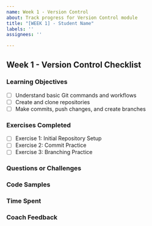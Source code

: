 ```yaml
---
name: Week 1 - Version Control
about: Track progress for Version Control module
title: "[WEEK 1] - Student Name"
labels: ''
assignees: ''

---
```


## Week 1 - Version Control Checklist

### Learning Objectives

- [ ] Understand basic Git commands and workflows
- [ ] Create and clone repositories
- [ ] Make commits, push changes, and create branches

### Exercises Completed

- [ ] Exercise 1: Initial Repository Setup
- [ ] Exercise 2: Commit Practice
- [ ] Exercise 3: Branching Practice

### Questions or Challenges
<!-- Describe any concepts you found challenging or questions you have -->

### Code Samples
<!-- Share links to your GitHub repositories or code snippets -->

### Time Spent
<!-- Approximately how many hours did you spend on this week's material? -->

### Coach Feedback
<!-- Space for coaches to provide feedback -->
